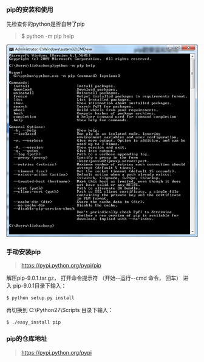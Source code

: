 ### pip的安装和使用

先检查你的python是否自带了pip

> $ python -m pip help

![](/assets/124123import.png)

### 手动安装pip

> https://pypi.python.org/pypi/pip

解压pip-9.0.1.tar.gz， 打开命令提示符 （开始--运行--cmd 命令， 回车） 进入 pip-9.0.1目录下输入：

```
$ python setup.py install
```

再切换到 C:\Python27\Scripts 目录下输入：

```
$ ./easy_install pip
```

### pip的仓库地址

> https://pypi.python.org/pypi



